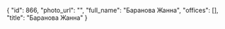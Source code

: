 {
    "id": 866,
    "photo_url": "",
    "full_name": "Баранова Жанна",
    "offices": [],
    "title": "Баранова Жанна"
}